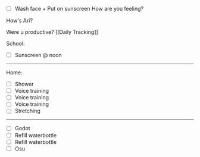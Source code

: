 - [ ] Wash face + Put on sunscreen
How are you feeling?

How's Ari?

Were u productive? [[Daily Tracking]]

School:
- [ ] Sunscreen @ noon
---
Home:
- [ ] Shower
- [ ] Voice training
- [ ] Voice training
- [ ] Voice training
- [ ] Stretching
---
- [ ] Godot
- [ ] Refill waterbottle
- [ ] Refill waterbottle
- [ ] Osu
